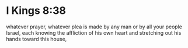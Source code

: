 # I Kings 8:38

whatever prayer, whatever plea is made by any man or by all your people Israel, each knowing the affliction of his own heart and stretching out his hands toward this house,
